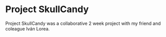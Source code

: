 # Project SkullCandy

Project SkullCandy was a collaborative 2 week project with my friend and coleague Iván Lorea.
